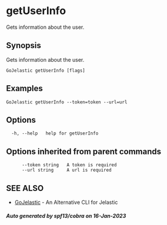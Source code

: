 #  getUserInfo

Gets information about the user.

## Synopsis

Gets information about the user.

```
GoJelastic getUserInfo [flags]
```

## Examples

```
GoJelastic getUserInfo --token=token --url=url
```

## Options

```
  -h, --help   help for getUserInfo
```

## Options inherited from parent commands

```
      --token string   A token is required
      --url string     A url is required
```

## SEE ALSO

* [GoJelastic](GoJelastic.md)	 - An Alternative CLI for Jelastic

##### Auto generated by spf13/cobra on 16-Jan-2023
